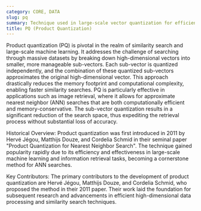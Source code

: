 ```yaml
---
category: CORE, DATA
slug: pq
summary: Technique used in large-scale vector quantization for efficient similarity search and data compression by decomposing high-dimensional vectors into smaller sub-vectors and quantizing each sub-vector separately.
title: PQ (Product Quantization)
---
```


Product quantization (PQ) is pivotal in the realm of similarity search and large-scale machine learning. It addresses the challenge of searching through massive datasets by breaking down high-dimensional vectors into smaller, more manageable sub-vectors. Each sub-vector is quantized independently, and the combination of these quantized sub-vectors approximates the original high-dimensional vector. This approach drastically reduces the memory footprint and computational complexity, enabling faster similarity searches. PQ is particularly effective in applications such as image retrieval, where it allows for approximate nearest neighbor (ANN) searches that are both computationally efficient and memory-conservative. The sub-vector quantization results in a significant reduction of the search space, thus expediting the retrieval process without substantial loss of accuracy.

Historical Overview:
Product quantization was first introduced in 2011 by Hervé Jégou, Matthijs Douze, and Cordelia Schmid in their seminal paper "Product Quantization for Nearest Neighbor Search". The technique gained popularity rapidly due to its efficiency and effectiveness in large-scale machine learning and information retrieval tasks, becoming a cornerstone method for ANN searches.

Key Contributors:
The primary contributors to the development of product quantization are Hervé Jégou, Matthijs Douze, and Cordelia Schmid, who proposed the method in their 2011 paper. Their work laid the foundation for subsequent research and advancements in efficient high-dimensional data processing and similarity search techniques.